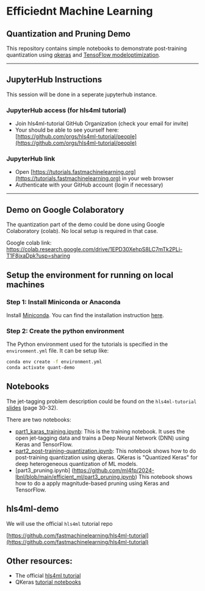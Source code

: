 # Efficiednt Machine Learning 

## Quantization and Pruning Demo

This repository contains simple notebooks to demonstrate post-training quantization using [qkeras](https://github.com/google/qkeras) and [TensoFlow modeloptimization](https://www.tensorflow.org/model_optimization/api_docs/python/tfmot/sparsity/keras/prune_low_magnitude).

------
## JupyterHub Instructions

This session will be done in a seperate jupyterhub instance.

### JupyterHub access (for hls4ml tutorial)
- Join hls4ml-tutorial GitHub Organization (check your email for invite) 
- Your should be able to see yourself here: [https://github.com/orgs/hls4ml-tutorial/people](https://github.com/orgs/hls4ml-tutorial/people)

### JupyterHub link
- Open [https://tutorials.fastmachinelearning.org](https://tutorials.fastmachinelearning.org) in your web browser
- Authenticate with your GitHub account (login if necessary)

-----

## Demo on Google Colaboratory
The quantization part of the demo could be done using Google Colaboratory (colab). No local setup is required in that case.

Google colab link: https://colab.research.google.com/drive/1EPD30XehpS8LC7mTk2PLi-T1F8jxaDpk?usp=sharing


## Setup the environment for running on local machines

### Step 1: Install Miniconda or Anaconda
Install [Miniconda](https://docs.conda.io/en/latest/miniconda.html). You can find the installation instruction [here](https://docs.conda.io/projects/conda/en/latest/user-guide/install/index.html).

### Step 2: Create the python environment

The Python environment used for the tutorials is specified in the `environment.yml` file. It can be setup like:
```bash
conda env create -f environment.yml
conda activate quant-demo
```

## Notebooks
The jet-tagging problem description could be found on the `hls4ml-tutorial` [slides](https://docs.google.com/presentation/d/1c4LvEc6yMByx2HJs8zUP5oxLtY6ACSizQdKvw5cg5Ck/edit#slide=id.ge9460ec16d_2_506) (page 30-32).

There are two notebooks:
- [part1_karas_training.ipynb](https://github.com/ml4fp/2024-lbnl/blob/main/efficient_ml/part1_karas_training.ipynb): This is the training notebook. It uses the open jet-tagging data and trains a Deep Neural Network (DNN) using Keras and TensorFlow.
- [part2_post-training-quantization.ipynb](https://github.com/ml4fp/2024-lbnl/blob/main/efficient_ml/part2_post-training-quantization.ipynb): This notebook shows how to do post-training quantization using qkeras. QKeras is "Quantized Keras" for deep heterogeneous quantization of ML models.
- [part3_pruning.ipynb] (https://github.com/ml4fp/2024-lbnl/blob/main/efficient_ml/part3_pruning.ipynb) This notebook shows how to do a apply magnitude-based pruning using Keras and TensorFlow.


## hls4ml-demo

We will use the official `hls4ml` tutorial repo

[https://github.com/fastmachinelearning/hls4ml-tutorial](https://github.com/fastmachinelearning/hls4ml-tutorial)


## Other resources:
- The official [hls4ml tutorial](https://github.com/fastmachinelearning/hls4ml-tutorial)
- QKeras [tutorial notebooks](https://github.com/google/qkeras/tree/master/notebook)
